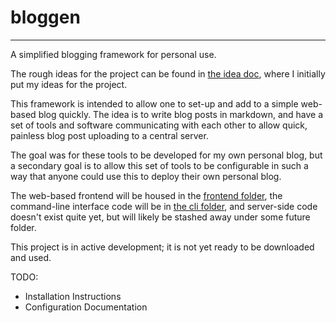 # bloggen 
--- 
A simplified blogging framework for personal use. 

The rough ideas for the project can be found in [the idea doc](./idea-doc.md), where I initially put my ideas for the project. 

This framework is intended to allow one to set-up and add to a simple web-based blog quickly. The idea is to write blog posts in markdown, and have a set of tools and software communicating with each other to allow quick, painless blog post uploading to a central server. 

The goal was for these tools to be developed for my own personal blog, but a secondary goal is to allow this set of tools to be configurable in such a way that anyone could use this to deploy their own personal blog. 

The web-based frontend will be housed in the [frontend folder](./frontend/), the command-line interface code will be in [the cli folder](./cli/), and  server-side code doesn't exist quite yet, but will likely be stashed away under some future folder. 

This project is in active development; it is not yet ready to be downloaded and used. 

TODO: 
- Installation Instructions
- Configuration Documentation 